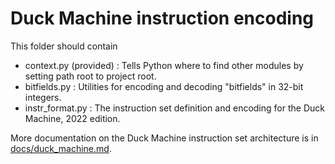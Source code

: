 # Duck Machine instruction encoding

This folder should contain

- context.py (provided) : Tells Python where to find
  other modules by setting path root to project root.
- bitfields.py : Utilities for encoding and decoding "bitfields" in
  32-bit integers.   
- instr_format.py :  The instruction set definition and encoding for the
  Duck Machine, 2022 edition. 

More documentation on the Duck Machine instruction set architecture is
in [docs/duck_machine.md](../docs/Duck_Machine.md).


